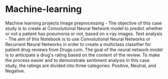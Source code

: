 # Machine-learning
Machine learning projects
Image preprocessing - The objective of this case study is to create at Convolutional Neural Network model to predict whether or not a patient has pneumonia or not, based on x-ray images.
Text analysis - The aim of this Notebook is to use Convolutional Neural Networks or Recurrent Neural Networks in order to create a multiclass classifier for patient drug reviews from Drugs.com. The goal of the neural network model is to anticipate a drug's rating based on the content of the review. To make the process easier and to demonstrate sentiment analysis in this case study, the ratings are divided into three categories: Positive, Neutral, and Negative.
